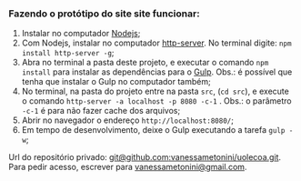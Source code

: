### Fazendo o protótipo do site site funcionar:

1) Instalar no computador [Nodejs](https://nodejs.org/en/);
2) Com Nodejs, instalar no computador [http-server](https://www.npmjs.com/package/http-server). No terminal digite: `npm install http-server -g`;
3) Abra no terminal a pasta deste projeto, e executar o comando `npm install` para instalar as dependências para o [Gulp](https://gulpjs.com/). Obs.: é possível que tenha que instalar o Gulp no computador também;
4) No terminal, na pasta do projeto entre na pasta `src`, (`cd src`), e execute o comando `http-server -a localhost -p 8080 -c-1` . Obs.: o parâmetro `-c-1` é para não fazer cache dos arquivos;
5) Abrir no navegador o endereço `http://localhost:8080/`;
6) Em tempo de desenvolvimento, deixe o Gulp executando a tarefa `gulp -w`;


Url do repositório privado: [git@github.com:vanessametonini/uolecoa.git](git@github.com:vanessametonini/uolecoa.git). Para pedir acesso, escrever para vanessametonini@gmail.com.
